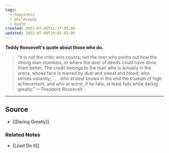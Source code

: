 ```yaml
---
tags:
  - happiness
  - philosophy
  - quote
created: 2023-07-08T11:37-05:00
updated: 2023-07-09T10:44-05:00
---
```

**Teddy Roosevelt's quote about those who do.**

> “It is not the critic who counts; not the man who points out how the strong man stumbles, or where the doer of deeds could have done them better. The credit belongs to the man who is actually in the arena, whose face is marred by dust and sweat and blood; who strives valiantly; . . . who at best knows in the end the triumph of high achievement, and who at worst, if he fails, at least fails while daring greatly.” —Theodore Roosevelt
> 

---

## Source
- [[Daring Greatly]]

### Related Notes
- [[Just Do It]]